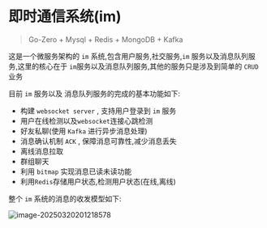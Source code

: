 # 即时通信系统(im)

> Go-Zero + Mysql + Redis + MongoDB + Kafka

这是一个微服务架构的 `im` 系统,包含用户服务,社交服务,`im` 服务以及消息队列服务,这里的核心在于 `im`服务以及消息队列服务,其他的服务只是涉及到简单的 `CRUD` 业务



目前 `im` 服务以及 消息队列服务的完成的基本功能如下:

- 构建 `websocket server` , 支持用户登录到 `im` 服务
- 用户在线检测以及`websocket`连接心跳检测
- 好友私聊(使用 `Kafka` 进行异步消息处理)
- 消息确认机制 `ACK` , 保障消息可靠性,减少消息丢失
- 离线消息拉取
- 群组聊天
- 利用 `bitmap` 实现消息已读未读功能
- 利用`Redis`存储用户状态,检测用户状态(在线,离线)



整个 `im` 系统的消息的收发模型如下:

![image-20250320201218578](/home/loser/im-chat/docs/image/image-20250320201218578.png)







